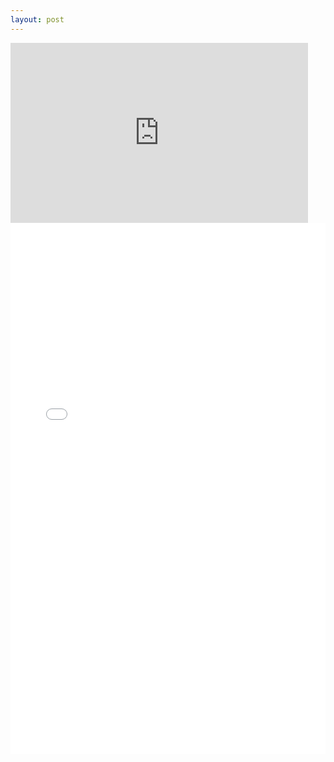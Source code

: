 ```yaml
---
layout: post
---
```



<iframe src="https://onedrive.live.com/embed?resid=4A17E34121C315B6%211120&amp;authkey=!AONLGobH7az3mVg&amp;em=2&amp;wdAr=1.7777777777777777" width="476px" height="288px" frameborder="0">This is an embedded <a target="_blank" href="https://office.com">Microsoft Office</a> presentation, powered by <a target="_blank" href="https://office.com/webapps">Office</a>.</iframe>


<embed src="/images/Synthesis-Activity-healthcare.pdf" width="100%" height="850px" />